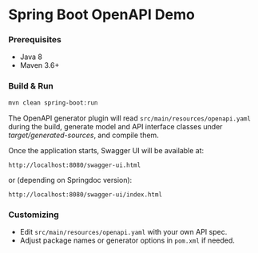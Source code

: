 # Spring Boot OpenAPI Demo

### Prerequisites
* Java 8
* Maven 3.6+

### Build & Run
```bash
mvn clean spring-boot:run
```
The OpenAPI generator plugin will read `src/main/resources/openapi.yaml` during the build,
generate model and API interface classes under *target/generated-sources*, and compile them.

Once the application starts, Swagger UI will be available at:

```
http://localhost:8080/swagger-ui.html
```
or (depending on Springdoc version):
```
http://localhost:8080/swagger-ui/index.html
```

### Customizing
* Edit `src/main/resources/openapi.yaml` with your own API spec.
* Adjust package names or generator options in `pom.xml` if needed.
